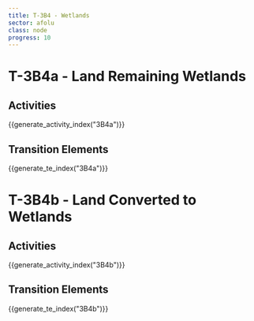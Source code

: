 ```yaml
---
title: T-3B4 - Wetlands
sector: afolu
class: node
progress: 10
---
```


# T-3B4a - Land Remaining Wetlands


## Activities

{{generate_activity_index("3B4a")}}


## Transition Elements

{{generate_te_index("3B4a")}}


# T-3B4b - Land Converted to Wetlands


## Activities

{{generate_activity_index("3B4b")}}


## Transition Elements

{{generate_te_index("3B4b")}}
